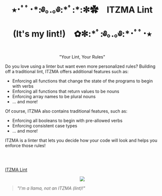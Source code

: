 <h1 align="center"> ⭑･ﾟﾟ･*:༅｡.｡༅:*ﾟ:*:✼✿ &ensp; ITZMA Lint (It's my lint!) &ensp; ✿✼:*ﾟ:༅｡.｡༅:*･ﾟﾟ･⭑ </h1>
<p align="center"> "Your Lint, Your Rules" </p>

Do you love using a linter but want even more personalized rules? Building off a traditional lint, ITZMA offers additional features such as:

* Enforcing all functions that change the state of the programs to begin with verbs
* Enforcing all functions that return values to be nouns
* Enforcing array names to be plural nouns
* ... and more!

Of course, ITZMA also contains traditional features, such as:

* Enforcing all booleans to begin with pre-allowed verbs
* Enforcing consistent case types
* ... and more!

ITZMA is a linter that lets you decide how your code will look and helps you enforce those rules!

<br>
<br>

[ITZMA Lint](https://github.com/tchitrakorn/itzma-lint)

<div align="center">
  
![](https://media.tenor.com/8C22RnZpGo4AAAAM/cute-llama.gif)
  
</div>

> *"I'm a llama, not an ITZMA (lint)!"*
